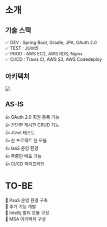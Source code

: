 # 소개

## 기술 스택

✅ DEV : Spring Boot, Gradle, JPA, OAuth 2.0  
✅ TEST : JUnit5  
✅ PROD : AWS EC2, AWS RDS, Nginx  
✅ CI/CD : Travis CI, AWS S3, AWS Codedeploy   



## 아키텍처

![](https://camo.githubusercontent.com/cc9fd5ff1b28c4d41067f7bdfd6563f7d01c610f14305a74b5c788d5f91821d1/68747470733a2f2f74312e6461756d63646e2e6e65742f6366696c652f746973746f72792f393936463736334435413733463931453236)



## AS-IS

👍 OAuth 2.0 회원 등록 기능  
👍 간단한 게시판 CRUD 기능  
👍 JUnit 테스트  
👍 한 프로젝트 한 모듈  
👍 IaaS 운영 환경  
👍 무중단 배포 가능  
👍 CI/CD 파이프라인  



# TO-BE

👀 PaaS 운영 환경 구축  
👀 추가 기능 개발  
👀 Intellij 멀티 모듈 구성  
👀 MSA 아키텍처 구성  



